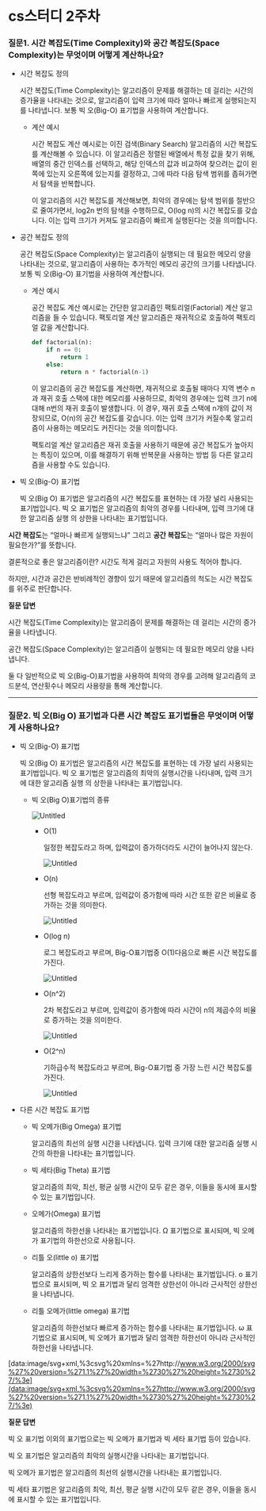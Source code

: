 # cs스터디 2주차

### 질문1. 시간 복잡도(Time Complexity)와 공간 복잡도(Space Complexity)는 무엇이며 어떻게 계산하나요?

- 시간 복잡도 정의
    
    시간 복잡도(Time Complexity)는 알고리즘이 문제를 해결하는 데 걸리는 시간의 증가율을 나타내는 것으로, 알고리즘이 입력 크기에 따라 얼마나 빠르게 실행되는지를 나타냅니다. 보통 빅 오(Big-O) 표기법을 사용하여 계산합니다.
    
    - 계산 예시
        
        시간 복잡도 계산 예시로는 이진 검색(Binary Search) 알고리즘의 시간 복잡도를 계산해볼 수 있습니다. 이 알고리즘은 정렬된 배열에서 특정 값을 찾기 위해, 배열의 중간 인덱스를 선택하고, 해당 인덱스의 값과 비교하여 찾으려는 값이 왼쪽에 있는지 오른쪽에 있는지를 결정하고, 그에 따라 다음 탐색 범위를 좁혀가면서 탐색을 반복합니다.
        
        이 알고리즘의 시간 복잡도를 계산해보면, 최악의 경우에는 탐색 범위를 절반으로 줄여가면서, log2n 번의 탐색을 수행하므로, O(log n)의 시간 복잡도를 갖습니다. 이는 입력 크기가 커져도 알고리즘이 빠르게 실행된다는 것을 의미합니다.
        
- 공간 복잡도 정의
    
    공간 복잡도(Space Complexity)는 알고리즘이 실행되는 데 필요한 메모리 양을 나타내는 것으로, 알고리즘이 사용하는 추가적인 메모리 공간의 크기를 나타냅니다. 보통 빅 오(Big-O) 표기법을 사용하여 계산합니다.
    
    - 계산 예시
        
        공간 복잡도 계산 예시로는 간단한 알고리즘인 팩토리얼(Factorial) 계산 알고리즘을 들 수 있습니다. 팩토리얼 계산 알고리즘은 재귀적으로 호출하여 팩토리얼 값을 계산합니다.
        
        ```python
        def factorial(n):
            if n == 0:
                return 1
            else:
                return n * factorial(n-1)
        ```
        
        이 알고리즘의 공간 복잡도를 계산하면, 재귀적으로 호출될 때마다 지역 변수 n과 재귀 호출 스택에 대한 메모리를 사용하므로, 최악의 경우에는 입력 크기 n에 대해 n번의 재귀 호출이 발생합니다. 이 경우, 재귀 호출 스택에 n개의 값이 저장되므로, O(n)의 공간 복잡도를 갖습니다. 이는 입력 크기가 커질수록 알고리즘이 사용하는 메모리도 커진다는 것을 의미합니다.
        
        팩토리얼 계산 알고리즘은 재귀 호출을 사용하기 때문에 공간 복잡도가 높아지는 특징이 있으며, 이를 해결하기 위해 반복문을 사용하는 방법 등 다른 알고리즘을 사용할 수도 있습니다.
        
- 빅 오(Big-O) 표기법
    
    빅 오(Big O) 표기법은 알고리즘의 시간 복잡도를 표현하는 데 가장 널리 사용되는 표기법입니다. 빅 오 표기법은 알고리즘의 최악의 경우를 나타내며, 입력 크기에 대한 알고리즘 실행 의 상한을 나타내는 표기법입니다.
    

**시간 복잡도**는 “얼마나 빠르게 실행되느냐” 그리고 **공간 복잡도**는 “얼마나 많은 자원이 필요한가?”를 뜻합니다. 

결론적으로 좋은 알고리즘이란? 시간도 적게 걸리고 자원의 사용도 적어야 합니다.

하지만, 시간과 공간은 반비례적인 경향이 있기 때문에 알고리즘의 척도는 시간 복잡도를 위주로 판단합니다.

**질문 답변**

시간 복잡도(Time Complexity)는 알고리즘이 문제를 해결하는 데 걸리는 시간의 증가율을 나타냅니다. 

공간 복잡도(Space Complexity)는 알고리즘이 실행되는 데 필요한 메모리 양을 나타냅니다.

둘 다 일반적으로 빅 오(Big-O)표기법을 사용하여 최악의 경우를 고려해 알고리즘의 코드분석, 연산횟수나 메모리 사용량을 통해 계산합니다.

---

### 질문2. 빅 오(Big O) 표기법과 다른 시간 복잡도 표기법들은 무엇이며 어떻게 사용하나요?

- 빅 오(Big-O) 표기법
    
    빅 오(Big O) 표기법은 알고리즘의 시간 복잡도를 표현하는 데 가장 널리 사용되는 표기법입니다. 빅 오 표기법은 알고리즘의 최악의 실행시간을 나타내며, 입력 크기에 대한 알고리즘 실행 의 상한을 나타내는 표기법입니다.
    
    - 빅 오(Big O)표기법의 종류
        
        ![Untitled](cs%E1%84%89%E1%85%B3%E1%84%90%E1%85%A5%E1%84%83%E1%85%B5%202%E1%84%8C%E1%85%AE%E1%84%8E%E1%85%A1%209dccce43e61f47d9b6ba58a54ad1f0b9/Untitled.png)
        
        - O(1)
            
            일정한 복잡도라고 하며, 입력값이 증가하더라도 시간이 늘어나지 않는다.
            
            ![Untitled](cs%E1%84%89%E1%85%B3%E1%84%90%E1%85%A5%E1%84%83%E1%85%B5%202%E1%84%8C%E1%85%AE%E1%84%8E%E1%85%A1%209dccce43e61f47d9b6ba58a54ad1f0b9/Untitled%201.png)
            
        - O(n)
            
            선형 복잡도라고 부르며, 입력값이 증가함에 따라 시간 또한 같은 비율로 증가하는 것을 의미한다.
            
            ![Untitled](cs%E1%84%89%E1%85%B3%E1%84%90%E1%85%A5%E1%84%83%E1%85%B5%202%E1%84%8C%E1%85%AE%E1%84%8E%E1%85%A1%209dccce43e61f47d9b6ba58a54ad1f0b9/Untitled%202.png)
            
        - O(log n)
            
            로그 복잡도라고 부르며, Big-O표기법중 O(1)다음으로 빠른 시간 복잡도를 가진다.
            
            ![Untitled](cs%E1%84%89%E1%85%B3%E1%84%90%E1%85%A5%E1%84%83%E1%85%B5%202%E1%84%8C%E1%85%AE%E1%84%8E%E1%85%A1%209dccce43e61f47d9b6ba58a54ad1f0b9/Untitled%203.png)
            
        - O(n^2)
            
            2차 복잡도라고 부르며, 입력값이 증가함에 따라 시간이 n의 제곱수의 비율로 증가하는 것을 의미한다.
            
            ![Untitled](cs%E1%84%89%E1%85%B3%E1%84%90%E1%85%A5%E1%84%83%E1%85%B5%202%E1%84%8C%E1%85%AE%E1%84%8E%E1%85%A1%209dccce43e61f47d9b6ba58a54ad1f0b9/Untitled%204.png)
            
        - O(2^n)
            
            기하급수적 복잡도라고 부르며, Big-O표기법 중 가장 느린 시간 복잡도를 가진다.
            
            ![Untitled](cs%E1%84%89%E1%85%B3%E1%84%90%E1%85%A5%E1%84%83%E1%85%B5%202%E1%84%8C%E1%85%AE%E1%84%8E%E1%85%A1%209dccce43e61f47d9b6ba58a54ad1f0b9/Untitled%205.png)
            
- 다른 시간 복잡도 표기법
    - 빅 오메가(Big Omega) 표기법
        
        알고리즘의 최선의 실행 시간을 나타냅니다. 입력 크기에 대한 알고리즘 실행 시간의 하한을 나타내는 표기법입니다.
        
    - 빅 세타(Big Theta) 표기법
        
        알고리즘의 최악, 최선, 평균 실행 시간이 모두 같은 경우, 이들을 동시에 표시할 수 있는 표기법입니다.
        
    - 오메가(Omega) 표기법
        
        알고리즘의 하한선을 나타내는 표기법입니다. Ω 표기법으로 표시되며, 빅 오메가 표기법의 하한선으로 사용됩니다.
        
    - 리틀 오(little o) 표기법
        
        알고리즘의 상한선보다 느리게 증가하는 함수를 나타내는 표기법입니다. o 표기법으로 표시되며, 빅 오 표기법과 달리 엄격한 상한선이 아니라 근사적인 상한선을 나타냅니다.
        
    - 리틀 오메가(little omega) 표기법
        
        알고리즘의 하한선보다 빠르게 증가하는 함수를 나타내는 표기법입니다. ω 표기법으로 표시되며, 빅 오메가 표기법과 달리 엄격한 하한선이 아니라 근사적인 하한선을 나타냅니다.
        

[data:image/svg+xml,%3csvg%20xmlns=%27http://www.w3.org/2000/svg%27%20version=%271.1%27%20width=%2730%27%20height=%2730%27/%3e](data:image/svg+xml,%3csvg%20xmlns=%27http://www.w3.org/2000/svg%27%20version=%271.1%27%20width=%2730%27%20height=%2730%27/%3e)

**질문 답변**

빅 오 표기법 이외의 표기법으로는 빅 오메가 표기법과 빅 세타 표기법 등이 있습니다.

빅 오 표기법은 알고리즘의 최악의 실행시간을 나타내는 표기법입니다.

빅 오메가 표기법은 알고리즘의 최선의 실행시간을 나타내는 표기법입니다.

빅 세타 표기법은 알고리즘의 최악, 최선, 평균 실행 시간이 모두 같은 경우, 이들을 동시에 표시할 수 있는 표기법입니다.
